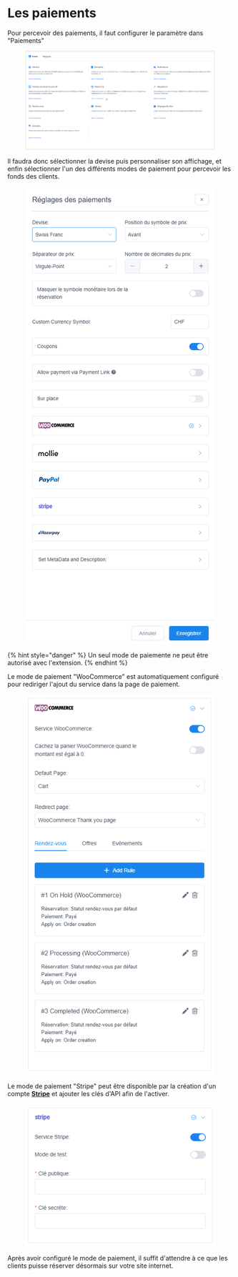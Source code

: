 # Les paiements

Pour percevoir des paiements, il faut configurer le paramètre dans "Paiements"

<figure><img src="../.gitbook/assets/image (16).png" alt=""><figcaption></figcaption></figure>

Il faudra donc sélectionner la devise puis personnaliser son affichage, et enfin sélectionner l'un des différents modes de paiement pour percevoir les fonds des clients.

<figure><img src="../.gitbook/assets/image (14) (1).png" alt=""><figcaption></figcaption></figure>

{% hint style="danger" %}
Un seul mode de paiemente ne peut être autorisé avec l'extension.
{% endhint %}

Le mode de paiement "WooCommerce" est automatiquement configuré pour rediriger l'ajout du service dans la page de paiement.

<figure><img src="../.gitbook/assets/image (3) (1).png" alt=""><figcaption></figcaption></figure>

Le mode de paiement "Stripe" peut être disponible par la création d'un compte [**Stripe**](https://dashboard.stripe.com/register) et ajouter les clés d'API afin de l'activer.

<figure><img src="../.gitbook/assets/image (11) (1).png" alt=""><figcaption></figcaption></figure>

Après avoir configuré le mode de paiement, il suffit d'attendre à ce que les clients puisse réserver désormais sur votre site internet.
